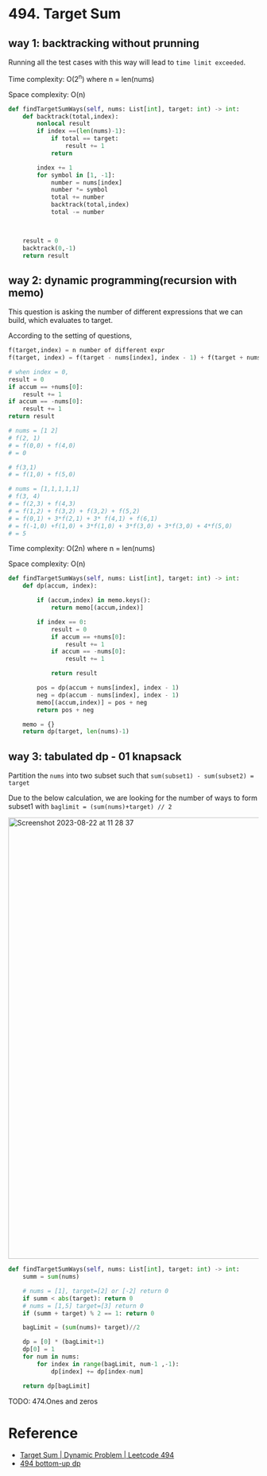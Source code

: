 # 494. Target Sum
## way 1: backtracking without prunning
Running all the test cases with this way will lead to `time limit exceeded`.

Time complexity: O(2<sup>n</sup>) where n = len(nums)

Space complexity: O(n)

```PYTHON
def findTargetSumWays(self, nums: List[int], target: int) -> int:
    def backtrack(total,index):
        nonlocal result
        if index ==(len(nums)-1):
            if total == target:
                result += 1
            return

        index += 1
        for symbol in [1, -1]:
            number = nums[index]
            number *= symbol
            total += number
            backtrack(total,index)
            total -= number

    

    result = 0
    backtrack(0,-1)
    return result 
```

## way 2: dynamic programming(recursion with memo)
This question is asking the number of different expressions that we can build, which evaluates to target.

According to the setting of questions, 

```PYTHON
f(target,index) = n number of different expr
f(target, index) = f(target - nums[index], index - 1) + f(target + nums[index], index - 1)

# when index = 0, 
result = 0
if accum == +nums[0]:
    result += 1
if accum == -nums[0]:
    result += 1
return result 

# nums = [1 2]
# f(2, 1)
# = f(0,0) + f(4,0)
# = 0

# f(3,1)
# = f(1,0) + f(5,0)

# nums = [1,1,1,1,1]
# f(3, 4)
# = f(2,3) + f(4,3) 
# = f(1,2) + f(3,2) + f(3,2) + f(5,2)
# = f(0,1) + 3*f(2,1) + 3* f(4,1) + f(6,1)
# = f(-1,0) +f(1,0) + 3*f(1,0) + 3*f(3,0) + 3*f(3,0) + 4*f(5,0)           + f(7,0)
# = 5
```

Time complexity: O(2n) where n = len(nums) 

Space complexity: O(n)

```PYTHON
def findTargetSumWays(self, nums: List[int], target: int) -> int:
    def dp(accum, index):

        if (accum,index) in memo.keys():
            return memo[(accum,index)]

        if index == 0:
            result = 0
            if accum == +nums[0]:
                result += 1
            if accum == -nums[0]:
                result += 1

            return result

        pos = dp(accum + nums[index], index - 1)
        neg = dp(accum - nums[index], index - 1)
        memo[(accum,index)] = pos + neg
        return pos + neg

    memo = {}
    return dp(target, len(nums)-1)
```
## way 3: tabulated dp - 01 knapsack
Partition the `nums` into two subset such that `sum(subset1) - sum(subset2) = target`

Due to the below calculation, we are looking for the number of ways to form subset1 with `baglimit = (sum(nums)+target) // 2`

<img width="888" alt="Screenshot 2023-08-22 at 11 28 37" src="https://github.com/abc12345d/algorithm_practice/assets/44512722/5267de1e-2851-42b5-a915-80dfc279c074">

```PYTHON
def findTargetSumWays(self, nums: List[int], target: int) -> int:
    summ = sum(nums)

    # nums = [1], target=[2] or [-2] return 0
    if summ < abs(target): return 0
    # nums = [1,5] target=[3] return 0
    if (summ + target) % 2 == 1: return 0

    bagLimit = (sum(nums)+ target)//2

    dp = [0] * (bagLimit+1)
    dp[0] = 1
    for num in nums:
        for index in range(bagLimit, num-1 ,-1):
            dp[index] += dp[index-num] 

    return dp[bagLimit] 
```

TODO:  474.Ones and zeros

# Reference
- [Target Sum | Dynamic Problem | Leetcode 494](https://www.youtube.com/watch?v=hqGa65Rp5LQ)
- [494 bottom-up dp](https://leetcode.com/problems/target-sum/solutions/3283014/494-time-92-20-and-space-96-14-solution-with-step-by-step-explanation/)
